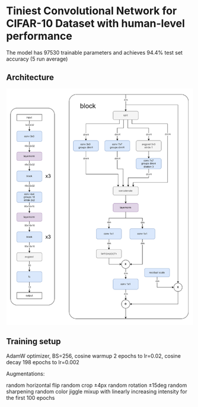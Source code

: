 # Tiniest Convolutional Network for CIFAR-10 Dataset with human-level performance

The model has 97530 trainable parameters and achieves 94.4% test set accuracy (5 run average)

## Architecture

![network architecture](archl.png)

## Training setup

AdamW optimizer, BS=256, cosine warmup 2 epochs to lr=0.02, cosine decay 198 epochs to lr=0.002

Augmentations:

random horizontal flip
random crop ±4px
random rotation ±15deg
random sharpening
random color jiggle
mixup with linearly increasing intensity for the first 100 epochs
